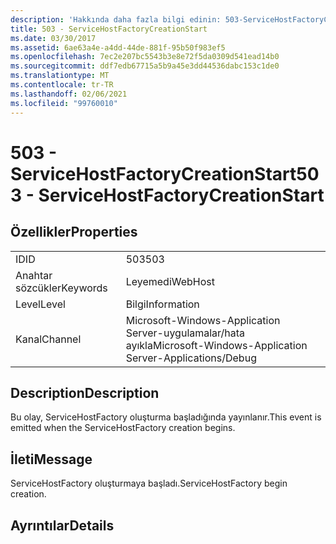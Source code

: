 ```yaml
---
description: 'Hakkında daha fazla bilgi edinin: 503-ServiceHostFactoryCreationStart'
title: 503 - ServiceHostFactoryCreationStart
ms.date: 03/30/2017
ms.assetid: 6ae63a4e-a4dd-44de-881f-95b50f983ef5
ms.openlocfilehash: 7ec2e207bc5543b3e8e72f5da0309d541ead14b0
ms.sourcegitcommit: ddf7edb67715a5b9a45e3dd44536dabc153c1de0
ms.translationtype: MT
ms.contentlocale: tr-TR
ms.lasthandoff: 02/06/2021
ms.locfileid: "99760010"
---
```

# <a name="503---servicehostfactorycreationstart"></a><span data-ttu-id="e2081-103">503 - ServiceHostFactoryCreationStart</span><span class="sxs-lookup"><span data-stu-id="e2081-103">503 - ServiceHostFactoryCreationStart</span></span>

## <a name="properties"></a><span data-ttu-id="e2081-104">Özellikler</span><span class="sxs-lookup"><span data-stu-id="e2081-104">Properties</span></span>  
  
|||  
|-|-|  
|<span data-ttu-id="e2081-105">ID</span><span class="sxs-lookup"><span data-stu-id="e2081-105">ID</span></span>|<span data-ttu-id="e2081-106">503</span><span class="sxs-lookup"><span data-stu-id="e2081-106">503</span></span>|  
|<span data-ttu-id="e2081-107">Anahtar sözcükler</span><span class="sxs-lookup"><span data-stu-id="e2081-107">Keywords</span></span>|<span data-ttu-id="e2081-108">Leyemedi</span><span class="sxs-lookup"><span data-stu-id="e2081-108">WebHost</span></span>|  
|<span data-ttu-id="e2081-109">Level</span><span class="sxs-lookup"><span data-stu-id="e2081-109">Level</span></span>|<span data-ttu-id="e2081-110">Bilgi</span><span class="sxs-lookup"><span data-stu-id="e2081-110">Information</span></span>|  
|<span data-ttu-id="e2081-111">Kanal</span><span class="sxs-lookup"><span data-stu-id="e2081-111">Channel</span></span>|<span data-ttu-id="e2081-112">Microsoft-Windows-Application Server-uygulamalar/hata ayıkla</span><span class="sxs-lookup"><span data-stu-id="e2081-112">Microsoft-Windows-Application Server-Applications/Debug</span></span>|  
  
## <a name="description"></a><span data-ttu-id="e2081-113">Description</span><span class="sxs-lookup"><span data-stu-id="e2081-113">Description</span></span>  

 <span data-ttu-id="e2081-114">Bu olay, ServiceHostFactory oluşturma başladığında yayınlanır.</span><span class="sxs-lookup"><span data-stu-id="e2081-114">This event is emitted when the ServiceHostFactory creation begins.</span></span>  
  
## <a name="message"></a><span data-ttu-id="e2081-115">İleti</span><span class="sxs-lookup"><span data-stu-id="e2081-115">Message</span></span>  

 <span data-ttu-id="e2081-116">ServiceHostFactory oluşturmaya başladı.</span><span class="sxs-lookup"><span data-stu-id="e2081-116">ServiceHostFactory begin creation.</span></span>  
  
## <a name="details"></a><span data-ttu-id="e2081-117">Ayrıntılar</span><span class="sxs-lookup"><span data-stu-id="e2081-117">Details</span></span>
